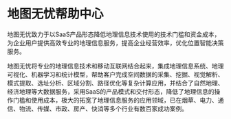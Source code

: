 地图无忧帮助中心
==

地图无忧致力于以SaaS产品形态降低地理信息技术使用的技术门槛和资金成本，为企业用户提供高效专业的地理信息服务，提高企业经营效率，优化位置智能决策服务。

地图无忧将专业的地理信息技术和移动互联网结合起来，集成地理信息系统、地理可视化、机器学习和统计模型，帮助客户完成空间数据的采集、挖掘、视觉解析、模式提取、选址分析、区域分割、路径优化等复杂计算应用，并结合了自然地理、经济地理等大数据服务，采用SaaS的产品模式和交付形态，降低了地理信息的操作门槛和使用成本，极大的拓宽了地理信息服务的应用领域，已在烟草、电力、通信、物流、传媒、市政、房产、快消等多个行业有数百家成功案例。


